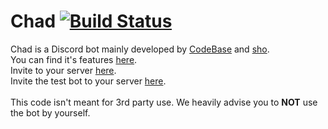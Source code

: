 # Chad [![Build Status](https://travis-ci.org/woahoverflow/Chad.svg?branch=master)](https://travis-ci.org/woahoverflow/Chad)
Chad is a Discord bot mainly developed by [CodeBase](https://github.com/codebasepw) and [sho](https://github.com/shoganeko).<br>
You can find it's features [here](https://woahoverflow.org/chad).<br>
Invite to your server [here](
https://discordapp.com/api/oauth2/authorize?client_id=490728748501434369&permissions=2146958839&scope=bot).<br>
Invite the test bot to your server [here](https://discordapp.com/api/oauth2/authorize?client_id=504414463177261067&permissions=2146958839&scope=bot).
<br><br>This code isn't meant for 3rd party use. We heavily advise you to **NOT** use the bot by yourself.
